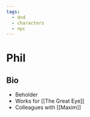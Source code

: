 ```yaml
---
tags:
  - dnd
  - characters
  - npc
---
```

# Phil
## Bio
- Beholder
- Works for [[The Great Eye]]
- Colleagues with [[Maxim]]
